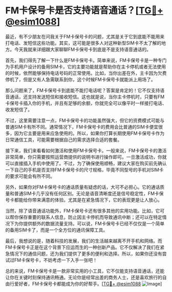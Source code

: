 # FM卡保号卡是否支持语音通话？[[TG💪+ @esim1088](https://t.me/s/esim1088)]

最近，有不少朋友在问我关于FM卡保号卡的问题，尤其是关于它到底能不能用来打电话、发短信这些功能。其实，这可能是很多人对这种新型SIM卡不太了解的地方。今天我就来详细跟大家聊聊FM卡保号卡到底是不是支持语音通话的。

首先，我们得先了解一下什么是FM卡保号卡。简单来说，FM卡保号卡是一种专门为手机用户设计的备用SIM卡，它的主要功能就是帮助你在主卡停机或者无法使用的时候，依然能够保持电话号码的正常使用。比如，当你出差在外，主卡因为欠费停机了，但是又有人急需联系到你，这个时候FM卡保号卡就能派上用场了。

那么问题来了，FM卡保号卡到底能不能打电话呢？答案是肯定的！它不仅支持语音通话，还支持发送短信和接收短信。这也就是说，当你主卡停机时，只要有FM卡保号卡插入你的手机，并且有足够的余额，你就完全可以像平时一样接打电话、收发短信了。

不过，这里需要注意一点，FM卡保号卡的功能虽然强大，但它的资费模式可能与普通SIM卡有所不同。通常情况下，FM卡保号卡的费用会比普通的SIM卡便宜很多，因为它主要是用来应急使用的。所以，如果你打算长期使用FM卡保号卡作为日常通信工具，可能需要根据自己的需求选择合适的套餐。

接下来，我们来看看如何激活和使用FM卡保号卡。一般来说，FM卡保号卡的激活非常简单，你只需要按照运营商提供的说明书进行操作即可。一旦激活成功，你就可以直接插入手机中使用了。不过，为了确保使用顺畅，建议大家在购买前先确认一下自己的手机是否支持FM卡保号卡的尺寸规格，毕竟不同型号的手机对SIM卡的要求可能会有所不同。

另外，如果你对FM卡保号卡的通话质量有疑虑的话，大可不必担心。它的通话质量和普通SIM卡几乎没有任何区别。无论是语音清晰度还是信号稳定性，FM卡保号卡都能给你带来满意的体验。尤其是在紧急情况下，它的表现更是让人放心。

当然，除了语音通话功能外，FM卡保号卡还有很多其他的实用功能。比如，它可以帮你保存重要的联系人信息，防止因主卡停机而导致通讯中断；还可以在特定情况下为你提供额外的数据流量支持。可以说，FM卡保号卡已经不仅仅是一个简单的备用SIM卡了，而是一个全方位的通讯保障工具。

最后，我想说的是，随着科技的发展，我们的生活越来越离不开手机和网络。而FM卡保号卡正是在这个背景下应运而生的一种创新产品。它不仅解决了我们在紧急情况下的通信问题，还为我们提供了更多的便利和选择。所以，如果你还没有尝试过FM卡保号卡，不妨考虑一下入手一张吧！

总的来说，FM卡保号卡是一款非常实用的小工具，它不仅能支持语音通话，还能让你在关键时刻保持通讯畅通。无论你是经常出差的商务人士，还是喜欢旅行的自由行爱好者，FM卡保号卡都能成为你的好帮手。[[TG💪+ @esim1088](https://t.me/s/esim1088) ![Image](https://i.postimg.cc/4NQfJmqS/Snipaste-2025-05-13-00-14-12.png)]